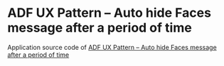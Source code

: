 ADF UX Pattern – Auto hide Faces message after a period of time
==================

Application source code of [ADF UX Pattern – Auto hide Faces message after a period of time](http://blog.amr-gawish.com/?p=8023)
